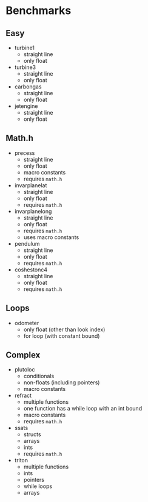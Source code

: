 # Benchmarks


## Easy

- turbine1
  - straight line
  - only float
- turbine3
  - straight line
  - only float
- carbongas
  - straight line
  - only float
- jetengine
  - straight line
  - only float

## Math.h

- precess
  - straight line
  - only float
  - macro constants
  - requires `math.h`
- invarplanelat
  - straight line
  - only float
  - requires `math.h`
- invarplanelong
  - straight line
  - only float
  - requires `math.h`
  - uses macro constants
- pendulum
  - straight line
  - only float
  - requires `math.h`
- coshestonc4
  - straight line
  - only float
  - requires `math.h`

## Loops

- odometer
  - only float (other than look index)
  - for loop (with constant bound)

## Complex

- plutoloc
  - conditionals
  - non-floats (including pointers)
  - macro constants
- refract
  - multiple functions
  - one function has a while loop with an int bound
  - macro constants
  - requires `math.h`
- ssats
  - structs
  - arrays
  - ints
  - requires `math.h`
- triton
  - multiple functions
  - ints
  - pointers
  - while loops
  - arrays
